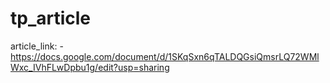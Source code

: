 # tp_article

article_link: - https://docs.google.com/document/d/1SKqSxn6qTALDQGsiQmsrLQ72WMlWxc_IVhFLwDpbu1g/edit?usp=sharing

